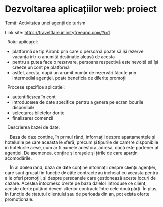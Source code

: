 # Dezvoltarea aplicațiilor web: proiect

Temă: Activitatea unei agenții de turism

Link site: https://travelflare.infinityfreeapp.com/?i=1


&nbsp;&nbsp;Rolul aplicației:
* platformă de tip Airbnb prin care o persoană poate să își rezerve vacanța într-o anumită destinație aleasă de acesta
* pentru a putea face o rezervare, persoana respectivă este nevoită să își creeze un cont pe platformă
* astfel, acesta, după un anumit număr de rezervări făcute prin intermediul agenției, poate beneficia de diferite promoții



&nbsp;&nbsp;Procese specifice aplicației:
* autentificarea în cont
* introducerea de date specifice pentru a genera pe ecran locurile disponibile
* selectarea biletelor dorite
* finalizarea comenzii



&nbsp;&nbsp;Descrierea bazei de date:
  
&nbsp;&nbsp;&nbsp;&nbsp;Baza de date conține, în primul rând, informații despre apartamentele și hotelurile pe care aceasta le oferă, precum și tipurile de camere disponibile în hotelurile alese, cum ar fi numele acestora, adresa, dacă este partener al agenției. De asemenea, conține și orașele și țările de care aparțîn acomodările.

&nbsp;&nbsp;&nbsp;&nbsp;În al doilea rând, baza de date conține informații despre clienții agenției, care sunt grupați în funcție de câte contracte au încheiat cu aceasta pentru a le oferi promoții, și despre persoanele care gestionează aceste locuri de cazare. Acestea întocmesc oferte pe baza datelor introduse de client, aceste oferte putând deveni ulterior contracte între cele două părți. În plus, în funcție de statutul clientului sau de perioada din an, pot exista oferte promoționale.
